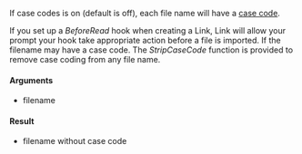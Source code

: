 If case codes is on (default is off), each file name will have a [case code](Link.CaseCode.md#what-is-a-case-code). 

If you set up a *BeforeRead* hook when creating a Link, Link will allow your prompt your hook take appropriate action before a file is imported. If the filename may have a case code. The *StripCaseCode* function is provided to remove case coding from any file name.

#### Arguments

- filename

#### Result

- filename without case code